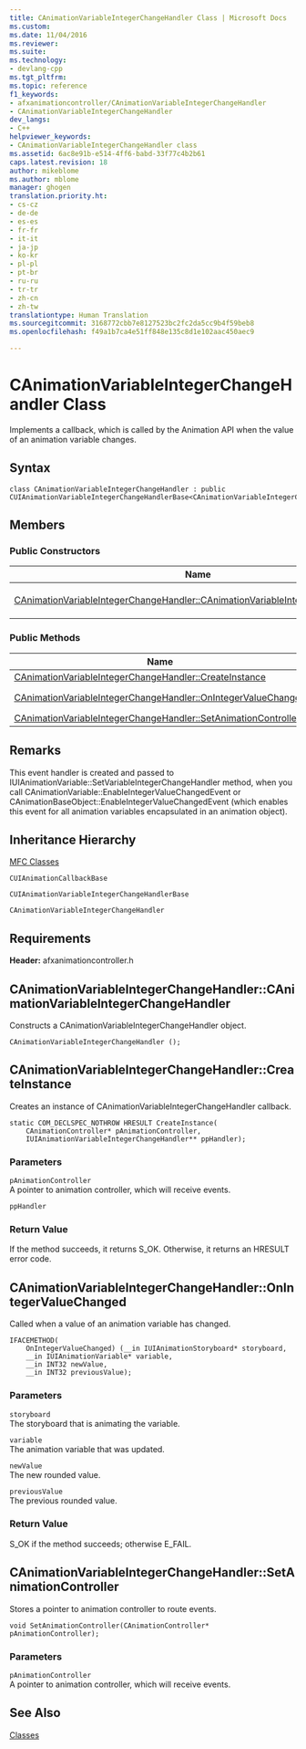 ```yaml
---
title: CAnimationVariableIntegerChangeHandler Class | Microsoft Docs
ms.custom: 
ms.date: 11/04/2016
ms.reviewer: 
ms.suite: 
ms.technology:
- devlang-cpp
ms.tgt_pltfrm: 
ms.topic: reference
f1_keywords:
- afxanimationcontroller/CAnimationVariableIntegerChangeHandler
- CAnimationVariableIntegerChangeHandler
dev_langs:
- C++
helpviewer_keywords:
- CAnimationVariableIntegerChangeHandler class
ms.assetid: 6ac8e91b-e514-4ff6-babd-33f77c4b2b61
caps.latest.revision: 18
author: mikeblome
ms.author: mblome
manager: ghogen
translation.priority.ht:
- cs-cz
- de-de
- es-es
- fr-fr
- it-it
- ja-jp
- ko-kr
- pl-pl
- pt-br
- ru-ru
- tr-tr
- zh-cn
- zh-tw
translationtype: Human Translation
ms.sourcegitcommit: 3168772cbb7e8127523bc2fc2da5cc9b4f59beb8
ms.openlocfilehash: f49a1b7ca4e51ff848e135c8d1e102aac450aec9

---
```

# CAnimationVariableIntegerChangeHandler Class
Implements a callback, which is called by the Animation API when the value of an animation variable changes.  
  
## Syntax  
  
```  
class CAnimationVariableIntegerChangeHandler : public CUIAnimationVariableIntegerChangeHandlerBase<CAnimationVariableIntegerChangeHandler>;  
```  
  
## Members  
  
### Public Constructors  
  
|Name|Description|  
|----------|-----------------|  
|[CAnimationVariableIntegerChangeHandler::CAnimationVariableIntegerChangeHandler](#canimationvariableintegerchangehandler__canimationvariableintegerchangehandler)|Constructs a `CAnimationVariableIntegerChangeHandler` object.|  
  
### Public Methods  
  
|Name|Description|  
|----------|-----------------|  
|[CAnimationVariableIntegerChangeHandler::CreateInstance](#canimationvariableintegerchangehandler__createinstance)|Creates an instance of `CAnimationVariableIntegerChangeHandler` callback.|  
|[CAnimationVariableIntegerChangeHandler::OnIntegerValueChanged](#canimationvariableintegerchangehandler__onintegervaluechanged)|Called when a value of an animation variable has changed. (Overrides `CUIAnimationVariableIntegerChangeHandlerBase::OnIntegerValueChanged`.)|  
|[CAnimationVariableIntegerChangeHandler::SetAnimationController](#canimationvariableintegerchangehandler__setanimationcontroller)|Stores a pointer to animation controller to route events.|  
  
## Remarks  
 This event handler is created and passed to IUIAnimationVariable::SetVariableIntegerChangeHandler method, when you call CAnimationVariable::EnableIntegerValueChangedEvent or CAnimationBaseObject::EnableIntegerValueChangedEvent (which enables this event for all animation variables encapsulated in an animation object).  
  
## Inheritance Hierarchy  
 [MFC Classes](../../mfc/reference/mfc-classes.md)  
  
 `CUIAnimationCallbackBase`  
  
 `CUIAnimationVariableIntegerChangeHandlerBase`  
  
 `CAnimationVariableIntegerChangeHandler`  
  
## Requirements  
 **Header:** afxanimationcontroller.h  
  
##  <a name="canimationvariableintegerchangehandler__canimationvariableintegerchangehandler"></a>  CAnimationVariableIntegerChangeHandler::CAnimationVariableIntegerChangeHandler  
 Constructs a CAnimationVariableIntegerChangeHandler object.  
  
```  
CAnimationVariableIntegerChangeHandler ();
```  
  
##  <a name="canimationvariableintegerchangehandler__createinstance"></a>  CAnimationVariableIntegerChangeHandler::CreateInstance  
 Creates an instance of CAnimationVariableIntegerChangeHandler callback.  
  
```  
static COM_DECLSPEC_NOTHROW HRESULT CreateInstance(
    CAnimationController* pAnimationController,  
    IUIAnimationVariableIntegerChangeHandler** ppHandler);
```  
  
### Parameters  
 `pAnimationController`  
 A pointer to animation controller, which will receive events.  
  
 `ppHandler`  
  
### Return Value  
 If the method succeeds, it returns S_OK. Otherwise, it returns an HRESULT error code.  
  
##  <a name="canimationvariableintegerchangehandler__onintegervaluechanged"></a>  CAnimationVariableIntegerChangeHandler::OnIntegerValueChanged  
 Called when a value of an animation variable has changed.  
  
```  
IFACEMETHOD(
    OnIntegerValueChanged) (__in IUIAnimationStoryboard* storyboard,
    __in IUIAnimationVariable* variable,
    __in INT32 newValue,
    __in INT32 previousValue);
```  
  
### Parameters  
 `storyboard`  
 The storyboard that is animating the variable.  
  
 `variable`  
 The animation variable that was updated.  
  
 `newValue`  
 The new rounded value.  
  
 `previousValue`  
 The previous rounded value.  
  
### Return Value  
 S_OK if the method succeeds; otherwise E_FAIL.  
  
##  <a name="canimationvariableintegerchangehandler__setanimationcontroller"></a>  CAnimationVariableIntegerChangeHandler::SetAnimationController  
 Stores a pointer to animation controller to route events.  
  
```  
void SetAnimationController(CAnimationController* pAnimationController);
```  
  
### Parameters  
 `pAnimationController`  
 A pointer to animation controller, which will receive events.  
  
## See Also  
 [Classes](../../mfc/reference/mfc-classes.md)



<!--HONumber=Jan17_HO2-->


